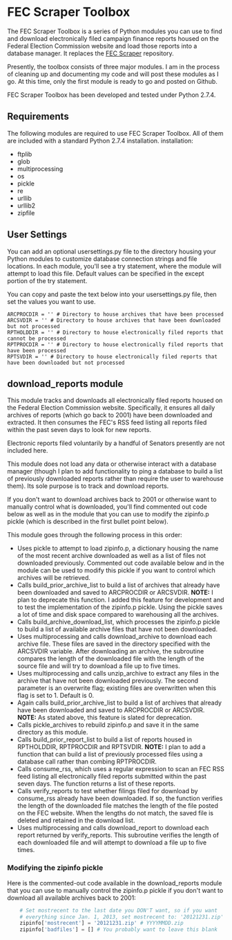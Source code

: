 # FEC Scraper Toolbox
The FEC Scraper Toolbox is a series of Python modules you can use to
find and download electronically filed campaign finance reports housed
on the Federal Election Commission website and load those reports into
a database manager. It replaces the [FEC Scraper](https://github.com/cschnaars/FEC-Scraper) repository.

Presently, the toolbox consists of three major modules. I am in the
process of cleaning up and documenting my code and will post these
modules as I go. At this time, only the first module is ready to go and
posted on Github.

FEC Scraper Toolbox has been developed and tested under Python 2.7.4.

## Requirements
The following modules are required to use FEC Scraper Toolbox. All of
them are included with a standard Python 2.7.4 installation.
installation:
* ftplib
* glob
* multiprocessing
* os
* pickle
* re
* urllib
* urllib2
* zipfile

## User Settings
You can add an optional usersettings.py file to the directory housing
your Python modules to customize database connection strings and file
locations. In each module, you'll see a try statement, where the module
will attempt to load this file. Default values can be specified in the
except portion of the try statement.

You can copy and paste the text below into your usersettings.py file,
then set the values you want to use.

    ARCPROCDIR = '' # Directory to house archives that have been processed
    ARCSVDIR = '' # Directory to house archives that have been downloaded but not processed
    RPTHOLDDIR = '' # Directory to house electronically filed reports that cannot be processed
    RPTPROCDIR = '' # Directory to house electronically filed reports that have been processed
    RPTSVDIR = '' # Directory to house electronically filed reports that have been downloaded but not processed

## download_reports module
This module tracks and downloads all electronically filed reports
housed on the Federal Election Commission website.  Specifically, it
ensures all daily archives of reports (which go back to 2001) have been
downloaded and extracted.  It then consumes the FEC's RSS feed listing
all reports filed within the past seven days to look for new reports.

Electronic reports filed voluntarily by a handful of Senators presently
are not included here.

This module does not load any data or otherwise interact with a
database manager (though I plan to add functionality to ping a database
to build a list of previously downloaded reports rather than require
the user to warehouse them). Its sole purpose is to track and download
reports.

If you don't want to download archives back to 2001 or otherwise want
to manually control what is downloaded, you'll find commented out code
below as well as in the module that you can use to modify the zipinfo.p
pickle (which is described in the first bullet point below).

This module goes through the following process in this order:
* Uses pickle to attempt to load zipinfo.p, a dictionary housing the
    name of the most recent archive downloaded as well as a list of
    files not downloaded previously.  Commented out code available
    below and in the module can be used to modify this pickle if you
    want to control which archives will be retrieved.
* Calls build_prior_archive_list to build a list of archives that
    already have been downloaded and saved to ARCPROCDIR or ARCSVDIR.
    __NOTE:__ I plan to deprecate this function.  I added this feature for
    development and to test the implementation of the zipinfo.p pickle.
    Using the pickle saves a lot of time and disk space compared to
    warehousing all the archives.
* Calls build_archive_download_list, which processes the zipinfo.p
    pickle to build a list of available archive files that have not
    been downloaded.
* Uses multiprocessing and calls download_archive to download each
    archive file.  These files are saved in the directory specified
    with the ARCSVDIR variable.  After downloading an archive, the
    subroutine compares the length of the downloaded file with the
    length of the source file and will try to download a file up to
    five times.
* Uses multiprocessing and calls unzip_archive to extract any files in
    the archive that have not been downloaded previously.  The second
    parameter is an overwrite flag; existing files are overwritten when
    this flag is set to 1.  Default is 0.
* Again calls build_prior_archive_list to build a list of archives that
    already have been downloaded and saved to ARCPROCDIR or ARCSVDIR.
    __NOTE:__ As stated above, this feature is slated for deprecation.
* Calls pickle_archives to rebuild zipinfo.p and save it in the same
    directory as this module.
* Calls build_prior_report_list to build a list of reports housed in
    RPTHOLDDIR, RPTPROCDIR and RPTSVDIR.
    __NOTE:__ I plan to add a function that can build a list of previously
    processed files using a database call rather than combing RPTPROCDIR.
* Calls consume_rss, which uses a regular expression to scan an FEC RSS
    feed listing all electronically filed reports submitted within the
    past seven days.  The function returns a list of these reports.
* Calls verify_reports to test whether filings filed for download by
    consume_rss already have been downloaded. If so, the function
    verifies the length of the downloaded file matches the length of
    the file posted on the FEC website.  When the lengths do not match,
    the saved file is deleted and retained in the download list.
* Uses multiprocessing and calls download_report to download each
    report returned by verify_reports.  This subroutine verifies the
    length of each downloaded file and will attempt to download a file
    up to five times.

### Modifying the zipinfo pickle
Here is the commented-out code available in the download_reports module
that you can use to manually control the zipinfo.p pickle if you don't
want to download all available archives back to 2001:

```python
    # Set mostrecent to the last date you DON'T want, so if you want
    # everything since Jan. 1, 2013, set mostrecent to: '20121231.zip'
    zipinfo['mostrecent'] = '20121231.zip' # YYYYMMDD.zip
    zipinfo['badfiles'] = [] # You probably want to leave this blank
```